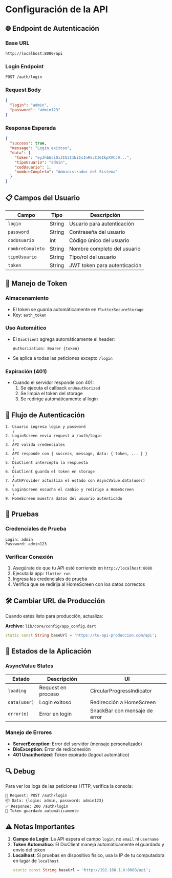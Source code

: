 # Configuración de la API

## 🌐 Endpoint de Autenticación

### Base URL
```
http://localhost:8080/api
```

### Login Endpoint
```
POST /auth/login
```

### Request Body
```json
{
  "login": "admin",
  "password": "admin123"
}
```

### Response Esperada
```json
{
  "success": true,
  "message": "Login exitoso",
  "data": {
    "token": "eyJhbGciOiJIUzI1NiIsInR5cCI6IkpXVCJ9...",
    "tipoUsuario": "admin",
    "codUsuario": 1,
    "nombreCompleto": "Administrador del Sistema"
  }
}
```

## 📋 Campos del Usuario

| Campo | Tipo | Descripción |
|-------|------|-------------|
| `login` | String | Usuario para autenticación |
| `password` | String | Contraseña del usuario |
| `codUsuario` | int | Código único del usuario |
| `nombreCompleto` | String | Nombre completo del usuario |
| `tipoUsuario` | String | Tipo/rol del usuario |
| `token` | String | JWT token para autenticación |

## 🔐 Manejo de Token

### Almacenamiento
- El token se guarda automáticamente en `FlutterSecureStorage`
- Key: `auth_token`

### Uso Automático
- El `DioClient` agrega automáticamente el header:
  ```
  Authorization: Bearer {token}
  ```
- Se aplica a todas las peticiones excepto `/login`

### Expiración (401)
- Cuando el servidor responde con 401:
  1. Se ejecuta el callback `onUnauthorized`
  2. Se limpia el token del storage
  3. Se redirige automáticamente al login

## 🎯 Flujo de Autenticación

```
1. Usuario ingresa login y password
   ↓
2. LoginScreen envía request a /auth/login
   ↓
3. API valida credenciales
   ↓
4. API responde con { success, message, data: { token, ... } }
   ↓
5. DioClient intercepta la respuesta
   ↓
6. DioClient guarda el token en storage
   ↓
7. AuthProvider actualiza el estado con AsyncValue.data(user)
   ↓
8. LoginScreen escucha el cambio y redirige a HomeScreen
   ↓
9. HomeScreen muestra datos del usuario autenticado
```

## 🧪 Pruebas

### Credenciales de Prueba
```
Login: admin
Password: admin123
```

### Verificar Conexión
1. Asegúrate de que tu API esté corriendo en `http://localhost:8080`
2. Ejecuta la app: `flutter run`
3. Ingresa las credenciales de prueba
4. Verifica que se redirija al HomeScreen con los datos correctos

## 🛠️ Cambiar URL de Producción

Cuando estés listo para producción, actualiza:

**Archivo:** `lib/core/config/app_config.dart`

```dart
static const String baseUrl = 'https://tu-api-produccion.com/api';
```

## 📱 Estados de la Aplicación

### AsyncValue States

| Estado | Descripción | UI |
|--------|-------------|-----|
| `loading` | Request en proceso | CircularProgressIndicator |
| `data(user)` | Login exitoso | Redirección a HomeScreen |
| `error(e)` | Error en login | SnackBar con mensaje de error |

### Manejo de Errores

- **ServerException**: Error del servidor (mensaje personalizado)
- **DioException**: Error de red/conexión
- **401 Unauthorized**: Token expirado (logout automático)

## 🔍 Debug

Para ver los logs de las peticiones HTTP, verifica la consola:

```
🚀 Request: POST /auth/login
📦 Data: {login: admin, password: admin123}
✅ Response: 200 /auth/login
💾 Token guardado automáticamente
```

## ⚠️ Notas Importantes

1. **Campo de Login**: La API espera el campo `login`, no `email` ni `username`
2. **Token Automático**: El DioClient maneja automáticamente el guardado y envío del token
3. **Localhost**: Si pruebas en dispositivo físico, usa la IP de tu computadora en lugar de `localhost`
   ```dart
   static const String baseUrl = 'http://192.168.1.X:8080/api';
   ```
